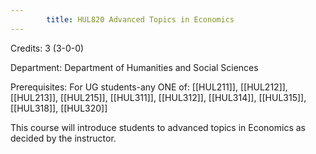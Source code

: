 ```yaml
---
        title: HUL820 Advanced Topics in Economics
---
```

Credits: 3 (3-0-0)

Department: Department of Humanities and Social Sciences

Prerequisites: For UG students-any ONE of: [[HUL211]], [[HUL212]], [[HUL213]], [[HUL215]], [[HUL311]], [[HUL312]], [[HUL314]], [[HUL315]], [[HUL318]], [[HUL320]]

This course will introduce students to advanced topics in Economics as decided by the instructor.